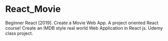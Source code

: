 # React_Movie
Beginner React [2019]. Create a Movie Web App. A project oriented React course! Create an IMDB style real world Web Application in React js. Udemy class project.
